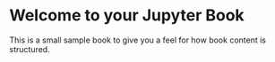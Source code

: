 # Welcome to your Jupyter Book

This is a small sample book to give you a feel for how book content is structured.

```{tableofcontents}
```

